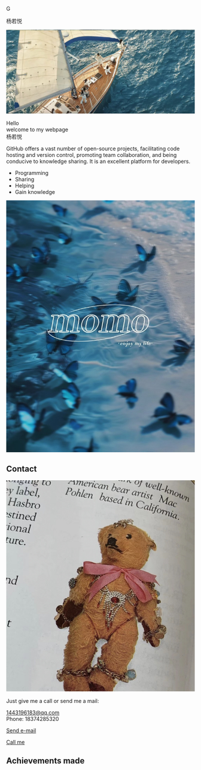 G

杨若悦

![](https://raw.githubusercontent.com/yangruoyue/yangruoyue.github.io/refs/heads/main/6a74c57075ccd8e53e03c019d7a4ec4b.jpg)

Hello  
welcome to my webpage  
杨若悦

GitHub offers a vast number of open-source projects, facilitating code hosting and version control, promoting team collaboration, and being conducive to knowledge sharing. It is an excellent platform for developers.

- Programming
- Sharing
- Helping
- Gain knowledge

![](https://raw.githubusercontent.com/yangruoyue/yangruoyue.github.io/refs/heads/main/81740b4445b528b6d38a97bd4b68722b.jpg)

## Contact

![](https://raw.githubusercontent.com/yangruoyue/yangruoyue.github.io/refs/heads/main/89e03a570d79ae2329a9c68ed2a6d268.jpg)

Just give me a call or send me a mail:

1443196183@qq.com  
Phone: 18374285320

[Send e-mail](mailto:gardening@example.com)

[Call me](tel:55512345678)

## Achievements made

